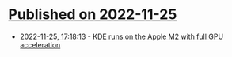 # [Published on 2022-11-25](index.md)

* [2022-11-25, 17:18:13](https://news.ycombinator.com/item?id=33744598) - [KDE runs on the Apple M2 with full GPU acceleration](https://vt.social/@lina/109405566112910885)
